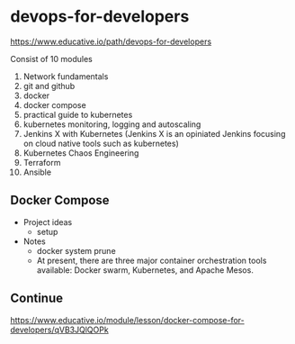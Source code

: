 # devops-for-developers

https://www.educative.io/path/devops-for-developers

Consist of 10 modules

1. Network fundamentals
2. git and github
3. docker
4. docker compose
5. practical guide to kubernetes
6. kubernetes monitoring, logging and autoscaling
7. Jenkins X with Kubernetes (Jenkins X is an opiniated Jenkins focusing on cloud native tools such as kubernetes)
8. Kubernetes Chaos Engineering
9. Terraform
10. Ansible

## Docker Compose

- Project ideas
  - setup
- Notes
  - docker system prune
  - At present, there are three major container orchestration tools available: Docker swarm, Kubernetes, and Apache Mesos.

## Continue

https://www.educative.io/module/lesson/docker-compose-for-developers/qVB3JQlQOPk
